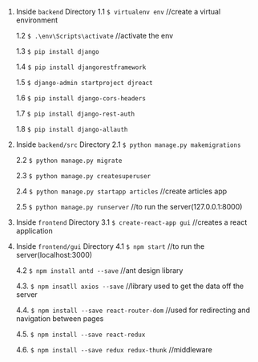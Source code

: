 1. Inside `backend` Directory
   1.1 `$ virtualenv env` //create a virtual environment

   1.2 `$ .\env\Scripts\activate` //activate the env

   1.3 `$ pip install django`

   1.4 `$ pip install djangorestframework`

   1.5 `$ django-admin startproject djreact`

   1.6 `$ pip install django-cors-headers`

   1.7 `$ pip install django-rest-auth`

   1.8 `$ pip install django-allauth`

2. Inside `backend/src` Directory
   2.1 `$ python manage.py makemigrations`

   2.2 `$ python manage.py migrate`

   2.3 `$ python manage.py createsuperuser`

   2.4 `$ python manage.py startapp articles` //create articles app

   2.5 `$ python manage.py runserver` //to run the server(127.0.0.1:8000)

3. Inside `frontend` Directory
   3.1 `$ create-react-app gui` //creates a react application

4. Inside `frontend/gui` Directory
   4.1 `$ npm start` //to run the server(localhost:3000)

   4.2 `$ npm install antd --save` //ant design library

   4.3. `$ npm insatll axios --save` //library used to get the data off the server

   4.4. `$ npm install --save react-router-dom` //used for redirecting and navigation between pages

   4.5. `$ npm install --save react-redux`

   4.6. `$ npm install --save redux redux-thunk` //middleware
